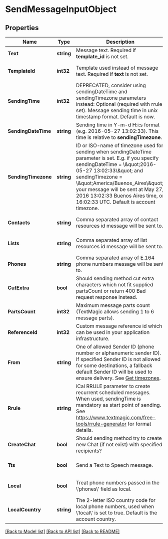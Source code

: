 # SendMessageInputObject

## Properties
Name | Type | Description | Notes
------------ | ------------- | ------------- | -------------
**Text** | **string** | Message text. Required if **template_id** is not set. | [default to null]
**TemplateId** | **int32** | Template used instead of message text. Required if **text** is not set. | [optional] [default to null]
**SendingTime** | **int32** | DEPRECATED, consider using sendingDateTime and sendingTimezone parameters instead: Optional (required with rrule set). Message sending time in unix timestamp format. Default is now. | [optional] [default to null]
**SendingDateTime** | **string** | Sending time in Y-m-d H:i:s format (e.g. 2016-05-27 13:02:33). This time is relative to **sendingTimezone**. | [optional] [default to null]
**SendingTimezone** | **string** | ID or ISO-name of timezone used for sending when sendingDateTime parameter is set. E.g. if you specify sendingDateTime &#x3D; \\\&quot;2016-05-27 13:02:33\\\&quot; and sendingTimezone &#x3D; \\\&quot;America/Buenos_Aires\\\&quot;, your message will be sent at May 27, 2016 13:02:33 Buenos Aires time, or 16:02:33 UTC. Default is account timezone. | [optional] [default to null]
**Contacts** | **string** | Comma separated array of contact resources id message will be sent to. | [optional] [default to null]
**Lists** | **string** | Comma separated array of list resources id message will be sent to. | [optional] [default to null]
**Phones** | **string** | Comma separated array of E.164 phone numbers message will be sent to. | [default to null]
**CutExtra** | **bool** | Should sending method cut extra characters which not fit supplied partsCount or return 400 Bad request response instead. | [optional] [default to null]
**PartsCount** | **int32** | Maximum message parts count (TextMagic allows sending 1 to 6 message parts). | [optional] [default to null]
**ReferenceId** | **int32** | Custom message reference id which can be used in your application infrastructure. | [optional] [default to null]
**From** | **string** | One of allowed Sender ID (phone number or alphanumeric sender ID). If specified Sender ID is not allowed for some destinations, a fallback default Sender ID will be used to ensure delivery. See [Get timezones](http://docs.textmagictesting.com/#tag/Sender-IDs). | [optional] [default to null]
**Rrule** | **string** | iCal RRULE parameter to create recurrent scheduled messages. When used, sendingTime is mandatory as start point of sending. See https://www.textmagic.com/free-tools/rrule-generator for format details. | [optional] [default to null]
**CreateChat** | **bool** | Should sending method try to create new Chat (if not exist) with specified recipients? | [optional] [default to null]
**Tts** | **bool** | Send a Text to Speech message. | [optional] [default to null]
**Local** | **bool** | Treat phone numbers passed in the \\&#39;phones\\&#39; field as local. | [optional] [default to null]
**LocalCountry** | **string** | The 2-letter ISO country code for local phone numbers, used when \\&#39;local\\&#39; is set to true. Default is the account country. | [optional] [default to null]

[[Back to Model list]](../README.md#documentation-for-models) [[Back to API list]](../README.md#documentation-for-api-endpoints) [[Back to README]](../README.md)


